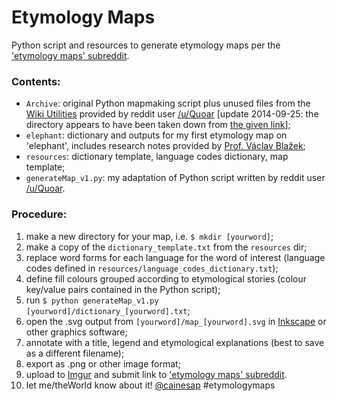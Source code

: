 Etymology Maps
========

Python script and resources to generate etymology maps per the ['etymology maps' subreddit](http://www.reddit.com/r/etymologymaps/).

### Contents:
- `Archive`: original Python mapmaking script plus unused files from the [Wiki Utilities](http://www.reddit.com/r/etymologymaps/wiki/index) provided by reddit user [/u/Quoar](http://www.reddit.com/user/Quoar) [update 2014-09-25: the directory appears to have been taken down from [the given link](http://cantat.free.fr/a/languagemap/)];
- `elephant`: dictionary and outputs for my first etymology map on 'elephant', includes research notes provided by [Prof. Václav Blažek](http://www.muni.cz/people/905);
- `resources`: dictionary template, language codes dictionary, map template;
- `generateMap_v1.py`: my adaptation of Python script written by reddit user [/u/Quoar](http://www.reddit.com/user/Quoar).

### Procedure:
1. make a new directory for your map, i.e. `$ mkdir [yourword]`;
2. make a copy of the `dictionary_template.txt` from the `resources` dir;
3. replace word forms for each language for the word of interest (language codes defined in `resources/language_codes_dictionary.txt`);
4. define fill colours grouped according to etymological stories (colour key/value pairs contained in the Python script);
5. run `$ python generateMap_v1.py [yourword]/dictionary_[yourword].txt`;
6. open the .svg output from `[yourword]/map_[yourword].svg` in [Inkscape](http://www.inkscape.org/en/) or other graphics software;
7. annotate with a title, legend and etymological explanations (best to save as a different filename);
8. export as .png or other image format;
9. upload to [Imgur](http://imgur.com/) and submit link to ['etymology maps' subreddit](http://www.reddit.com/r/etymologymaps/).
10. let me/theWorld know about it! [@cainesap](https://twitter.com/cainesap) #etymologymaps
